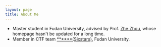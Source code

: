 ```yaml
---
layout: page
title: About Me
---
```


+ Master student in Fudan University, advised by Prof. [Zhe Zhou](http://homepage.fudan.edu.cn/zz113/), whose homepage hasn't be updated for a long time.
+ Member in CTF team [******(Sixstars)](https://github.com/sixstars), Fudan University.
